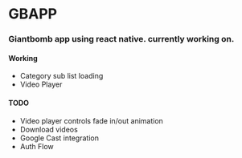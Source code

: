 # GBAPP
### Giantbomb app using react native. currently working on.

#### Working
* Category sub list loading
* Video Player


#### TODO
* Video player controls fade in/out animation
* Download videos
* Google Cast integration
* Auth Flow